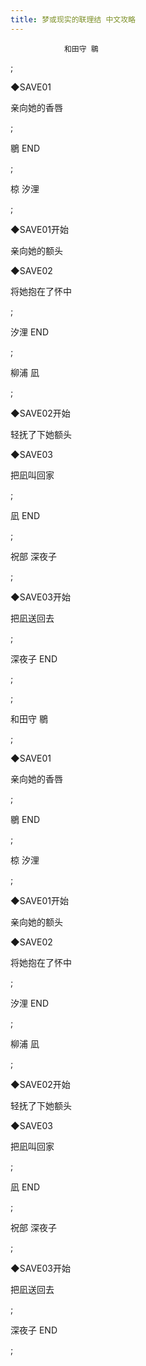 ```yaml
---
title: 梦或现实的联理结 中文攻略
---
```


                和田守 鶍



 ;



◆SAVE01



亲向她的香唇



 ;



鶍 END



 ;



椋 汐浬



 ;



◆SAVE01开始



亲向她的额头



◆SAVE02



将她抱在了怀中



 ;



汐浬 END



 ;



柳浦 凪



 ;



◆SAVE02开始



轻抚了下她额头



◆SAVE03



把凪叫回家



 ;



凪 END



 ;



祝部 深夜子



 ;



◆SAVE03开始



把凪送回去



 ;



深夜子 END



 ;



 ;



和田守 鶍



 ;



◆SAVE01



亲向她的香唇



 ;



鶍 END



 ;



椋 汐浬



 ;



◆SAVE01开始



亲向她的额头



◆SAVE02



将她抱在了怀中



 ;



汐浬 END



 ;



柳浦 凪



 ;



◆SAVE02开始



轻抚了下她额头



◆SAVE03



把凪叫回家



 ;



凪 END



 ;



祝部 深夜子



 ;



◆SAVE03开始



把凪送回去



 ;



深夜子 END



 ;


              
